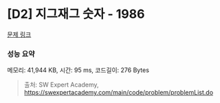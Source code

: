 # [D2] 지그재그 숫자 - 1986 

[문제 링크](https://swexpertacademy.com/main/code/problem/problemDetail.do?contestProbId=AV5PxmBqAe8DFAUq) 

### 성능 요약

메모리: 41,944 KB, 시간: 95 ms, 코드길이: 276 Bytes



> 출처: SW Expert Academy, https://swexpertacademy.com/main/code/problem/problemList.do